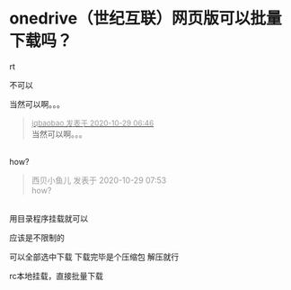 # onedrive（世纪互联）网页版可以批量下载吗？


rt

不可以

当然可以啊。。。

<div class="quote"><blockquote><font size="2"><a href="https://www.hostloc.com/forum.php?mod=redirect&amp;goto=findpost&amp;pid=9367293&amp;ptid=759612" target="_blank"><font color="#999999">jqbaobao 发表于 2020-10-29 06:46</font></a></font><br />
当然可以啊。。。</blockquote></div><br />
how?

<div class="quote"><blockquote><font color="#999999">西贝小鱼儿 发表于 2020-10-29 07:53</font><br />
<font color="#999999">how?</font></blockquote></div><br />
用目录程序挂载就可以

<img src="static/image/smiley/default/smile.gif" smilieid="1" border="0" alt="" />应该是不限制的

可以全部选中下载 下载完毕是个压缩包 解压就行

rc本地挂载，直接批量下载
